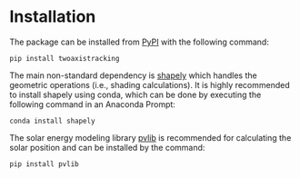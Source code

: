 # Installation

The package can be installed from [PyPI](https://pypi.org/) with the following command:

    pip install twoaxistracking

The main non-standard dependency is [shapely](https://shapely.readthedocs.io/en/stable/) which handles the geometric operations (i.e., shading calculations). It is highly recommended to install shapely using conda, which can be done by executing the following command in an Anaconda Prompt:

    conda install shapely

The solar energy modeling library [pvlib](https://pvlib-python.readthedocs.io/en/stable/) is recommended for calculating the solar position and can be installed by the command:

    pip install pvlib
